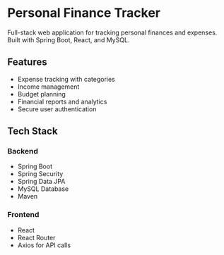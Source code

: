 # Personal Finance Tracker

Full-stack web application for tracking personal finances and expenses. Built with Spring Boot, React, and MySQL.

## Features
- Expense tracking with categories
- Income management
- Budget planning
- Financial reports and analytics
- Secure user authentication

## Tech Stack
### Backend
- Spring Boot
- Spring Security
- Spring Data JPA
- MySQL Database
- Maven

### Frontend  
- React
- React Router
- Axios for API calls
